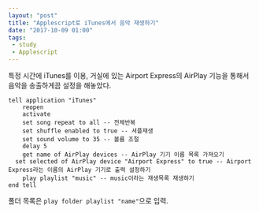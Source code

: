 ```yaml
---
layout: "post"
title: "Applescript로 iTunes에서 음악 재생하기"
date: "2017-10-09 01:00"
tags:
 - study
 - Applescript
---
```


특정 시간에 iTunes를 이용, 거실에 있는 Airport Express의 AirPlay 기능을 통해서 음악을 송출하게끔 설정을 해놓았다.

```
tell application "iTunes"
	reopen
	activate
	set song repeat to all -- 전체반복
	set shuffle enabled to true -- 셔플재생
	set sound volume to 35 -- 볼륨 조절
	delay 5
	get name of AirPlay devices -- AirPlay 기기 이름 목록 가져오기
  set selected of AirPlay device "Airport Express" to true -- Airport Express라는 이름의 AirPlay 기기로 출력 설정하기
	play playlist "music" -- music이라는 재생목록 재생하기
end tell
```

폴더 목록은 `play folder playlist "name"`으로 입력.
